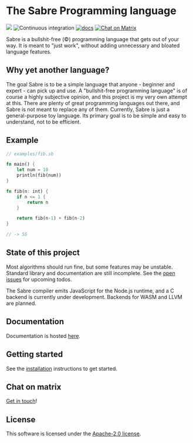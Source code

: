 # The Sabre Programming language

[![](https://img.shields.io/crates/v/sabre-lang.svg)](https://crates.io/crates/sabre-lang)
![Continuous integration](https://github.com/garritfra/sabre/workflows/Continuous%20integration/badge.svg?branch=master)
[![docs](https://img.shields.io/badge/docs-mdBook-blue.svg)](https://garritfra.github.io/sabre/latest)
[![Chat on Matrix](https://img.shields.io/badge/chat-on%20Matrix-green)](https://matrix.to/#/#sabre:matrix.slashdev.space?via=matrix.slashdev.space)

Sabre is a bullshit-free (©) programming language that gets out of your way.
It is meant to "just work", without adding unnecessary and bloated language features.

## Why yet another language?

The goal Sabre is to be a simple language that anyone - beginner and expert - can pick up and use. A "bullshit-free programming language" is of course a highly subjective opinion, and this project is my very own attempt at this. There are plenty of great programming languages out there, and Sabre is not meant to replace any of them. Currently, Sabre is just a general-purpose toy language. Its primary goal is to be simple and easy to understand, not to be efficient.

## Example

```rs
// examples/fib.sb

fn main() {
    let num = 10
    println(fib(num))
}

fn fib(n: int) {
    if n <= 1 {
        return n
    }

    return fib(n-1) + fib(n-2)
}

// -> 55
```

## State of this project

Most algorithms should run fine, but some features may be unstable. Standard library and documentation are still incomplete. See the [open issues](https://github.com/garritfra/sabre/issues) for upcoming todos.

The Sabre compiler emits JavaScript for the Node.js runtime, and a C backend is currently under development. Backends for WASM and LLVM are planned.

## Documentation

Documentation is hosted [here](https://garritfra.github.io/sabre).

## Getting started

See the [installation](https://garritfra.github.io/sabre/latest/introduction/installation.html) instructions to get started.

## Chat on matrix

[Get in touch](https://matrix.to/#/!eaupsjLNPYSluWFJOC:matrix.slashdev.space?via=matrix.slashdev.space)!

## License

This software is licensed under the [Apache-2.0 license](./LICENSE).
